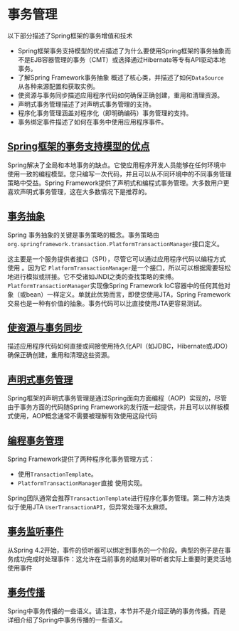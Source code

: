 #   事务管理

以下部分描述了Spring框架的事务增值和技术
-   Spring框架事务支持模型的优点描述了为什么要使用Spring框架的事务抽象而不是EJB容器管理的事务（CMT）或选择通过Hibernate等专有API驱动本地事务。
-   了解Spring Framework事务抽象 概述了核心类，并描述了如何`DataSource` 从各种来源配置和获取实例。
-   使资源与事务同步描述应用程序代码如何确保正确创建，重用和清理资源。
-   声明式事务管理描述了对声明式事务管理的支持。
-   程序化事务管理涵盖对程序化（即明确编码）事务管理的支持。
-   事务绑定事件描述了如何在事务中使用应用程序事件。


##  [Spring框架的事务支持模型的优点](section010100.md)

Spring解决了全局和本地事务的缺点。它使应用程序开发人员能够在任何环境中使用一致的编程模型。您只编写一次代码，并且可以从不同环境中的不同事务管理策略中受益。Spring Framework提供了声明式和编程式事务管理。大多数用户更喜欢声明式事务管理，这在大多数情况下是推荐的。


##  [事务抽象](section010200.md)



Spring 事务抽象的关键是事务策略的概念。事务策略由`org.springframework.transaction.PlatformTransactionManager`接口定义。

这主要是一个服务提供者接口（SPI），尽管它可以通过应用程序代码以编程方式使用 。因为它 `PlatformTransactionManager`是一个接口，所以可以根据需要轻松地进行模拟或拼接。它不受诸如JNDI之类的查找策略的束缚。 `PlatformTransactionManager`实现像Spring Framework IoC容器中的任何其他对象（或bean）一样定义。单就此优势而言，即使您使用JTA，Spring Framework交易也是一种有价值的抽象。事务代码可以比直接使用JTA更容易测试。


##  [使资源与事务同步](section010300.md)

描述应用程序代码如何直接或间接使用持久化API（如JDBC，Hibernate或JDO）确保正确创建，重用和清理这些资源。




##  [声明式事务管理](section010400.md)

Spring框架的声明式事务管理是通过Spring面向方面编程（AOP）实现的，尽管由于事务方面的代码随Spring Framework的发行版一起提供，并且可以以样板模式使用，AOP概念通常不需要被理解有效使用这段代码



##  [编程事务管理](section010500.md)

Spring Framework提供了两种程序化事务管理方式：
-   使用`TransactionTemplate`。
-   `PlatformTransactionManager`直接 使用实现。

Spring团队通常会推荐`TransactionTemplate`进行程序化事务管理。第二种方法类似于使用JTA `UserTransactionAPI`，但异常处理不太麻烦。



##  [事务监听事件](section010600.md)

从Spring 4.2开始，事件的侦听器可以绑定到事务的一个阶段。典型的例子是在事务成功完成时处理事件：这允许在当前事务的结果对聆听者实际上重要时更灵活地使用事件



##  [事务传播](section010700.md)

Spring中事务传播的一些语义。请注意，本节并不是介绍正确的事务传播。而是详细介绍了Spring中事务传播的一些语义。



